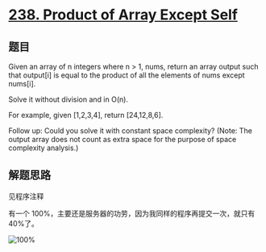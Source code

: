 # [238. Product of Array Except Self](https://leetcode-cn.com/problems/product-of-array-except-self/)

## 题目

Given an array of n integers where n > 1, nums, return an array output such that output[i] is equal to the product of all the elements of nums except nums[i].

Solve it without division and in O(n).

For example, given [1,2,3,4], return [24,12,8,6].

Follow up:
Could you solve it with constant space complexity? (Note: The output array does not count as extra space for the purpose of space complexity analysis.)

## 解题思路

见程序注释

有一个 100%，主要还是服务器的功劳，因为我同样的程序再提交一次，就只有 40%了。

![100%](238.png)